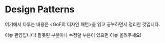 # Design Patterns

여기에서 다루는 내용은 <GoF의 디자인 패턴>을 읽고 공부하면서 정리한 것입니다.

이슈 환영입니다! 잘못된 부분이나 수정할 부분이 있으면 이슈 올려주세요!
